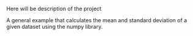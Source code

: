 Here will be description of the project

A general example that calculates the mean and standard deviation of a given dataset using the numpy library.